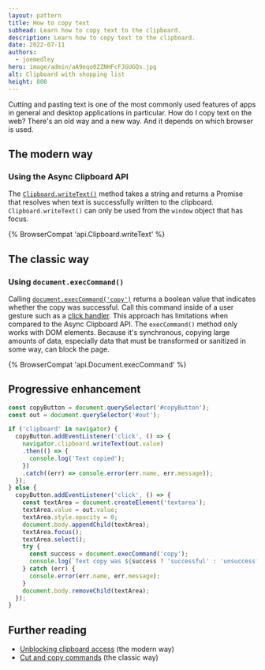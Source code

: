 ```yaml
---
layout: pattern
title: How to copy text
subhead: Learn how to copy text to the clipboard.
description: Learn how to copy text to the clipboard.
date: 2022-07-11
authors:
  - joemedley
hero: image/admin/aA9eqo0ZZNHFcFJGUGQs.jpg
alt: Clipboard with shopping list
height: 800
---
```


Cutting and pasting text is one of the most commonly used features of apps in general and desktop applications in particular. How do I copy text on the web? There's an old way and a new way. And it depends on which browser is used.

## The modern way

### Using the Async Clipboard API

The [`Clipboard.writeText()`](​​https://developer.mozilla.org/docs/Web/API/Clipboard/writeText) method takes a string and returns a Promise that resolves when text is successfully written to the clipboard. `Clipboard.writeText()` can only be used from the `window` object that has focus.

{% BrowserCompat 'api.Clipboard.writeText' %}

## The classic way

### Using `document.execCommand()`

Calling [`document.execCommand('copy')`](https://developer.mozilla.org/docs/Web/API/Document/execCommand#copy) returns a boolean value that indicates whether the copy was successful. Call this command inside of a user gesture such as a [click handler](https://developer.mozilla.org/docs/Web/API/Element/click_event#javascript). This approach has limitations when compared to the Async Clipboard API. The `execCommand()` method only works with DOM elements. Because it's synchronous, copying large amounts of data, especially data that must be transformed or sanitized in some way, can block the page.

{% BrowserCompat 'api.Document.execCommand' %}

## Progressive enhancement

```js
const copyButton = document.querySelector('#copyButton');
const out = document.querySelector('#out');

if ('clipboard' in navigator) {
  copyButton.addEventListener('click', () => {
    navigator.clipboard.writeText(out.value)
    .then(() => {
      console.log('Text copied');
    })
    .catch((err) => console.error(err.name, err.message));
  });
} else {
  copyButton.addEventListener('click', () => {
    const textArea = document.createElement('textarea');
    textArea.value = out.value;
    textArea.style.opacity = 0;
    document.body.appendChild(textArea);
    textArea.focus();
    textArea.select();
    try {
      const success = document.execCommand('copy');
      console.log(`Text copy was ${success ? 'successful' : 'unsuccessful'}.`);
    } catch (err) {
      console.error(err.name, err.message);
    }
    document.body.removeChild(textArea);
  });
}
```

## Further reading

- [Unblocking clipboard access](/async-clipboard/) (the modern way)
- [Cut and copy commands](https://developer.chrome.com/blog/cut-and-copy-commands/) (the classic way)
